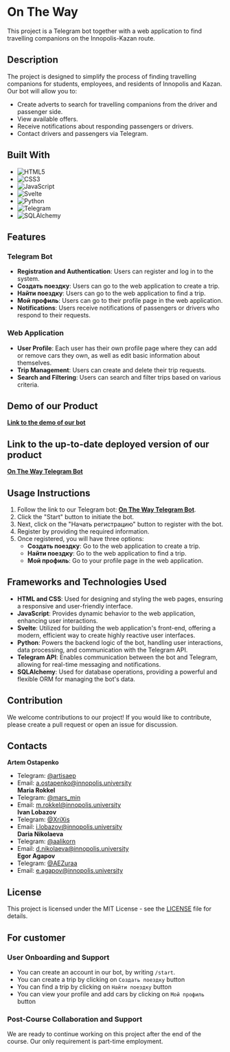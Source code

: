 # On The Way

This project is a Telegram bot together with a web application to find travelling companions on the Innopolis-Kazan route.

## Description

The project is designed to simplify the process of finding travelling companions for students, employees, and residents of Innopolis and Kazan. Our bot will allow you to:

- Create adverts to search for travelling companions from the driver and passenger side.
- View available offers.
- Receive notifications about responding passengers or drivers.
- Contact drivers and passengers via Telegram.

## Built With

- ![HTML5](https://img.shields.io/badge/-HTML5-E34F26?style=flat&logo=html5&logoColor=white) 
- ![CSS3](https://img.shields.io/badge/-CSS3-1572B6?style=flat&logo=css3&logoColor=white) 
- ![JavaScript](https://img.shields.io/badge/-JavaScript-F7DF1E?style=flat&logo=javascript&logoColor=black) 
- ![Svelte](https://img.shields.io/badge/-Svelte-FF3E00?style=flat&logo=svelte&logoColor=white) 
- ![Python](https://img.shields.io/badge/-Python-3776AB?style=flat&logo=python&logoColor=white) 
- ![Telegram](https://img.shields.io/badge/-Telegram-26A5E4?style=flat&logo=telegram&logoColor=white) 
- ![SQLAlchemy](https://img.shields.io/badge/-SQLAlchemy-EE0000?style=flat&logo=sqlalchemy&logoColor=white)

## Features

### Telegram Bot

- **Registration and Authentication**: Users can register and log in to the system.
- **Создать поездку**: Users can go to the web application to create a trip.
- **Найти поездку**: Users can go to the web application to find a trip.
- **Мой профиль**: Users can go to their profile page in the web application.
- **Notifications**: Users receive notifications of passengers or drivers who respond to their requests.

### Web Application

- **User Profile**: Each user has their own profile page where they can add or remove cars they own, as well as edit basic information about themselves.
- **Trip Management**: Users can create and delete their trip requests.
- **Search and Filtering**: Users can search and filter trips based on various criteria.

## Demo of our Product

[**Link to the demo of our bot**]()

## Link to the up-to-date deployed version of our product

[**On The Way Telegram Bot**](https://t.me/OnTheWayApp_bot)

## Usage Instructions

1. Follow the link to our Telegram bot: [**On The Way Telegram Bot**](https://t.me/OnTheWayApp_bot).
2. Click the "Start" button to initiate the bot.
3. Next, click on the "Начать регистрацию" button to register with the bot.
4. Register by providing the required information.
5. Once registered, you will have three options:
    - **Создать поездку**: Go to the web application to create a trip.
    - **Найти поездку**: Go to the web application to find a trip.
    - **Мой профиль**: Go to your profile page in the web application.

## Frameworks and Technologies Used

- **HTML and CSS**: Used for designing and styling the web pages, ensuring a responsive and user-friendly interface.
- **JavaScript**: Provides dynamic behavior to the web application, enhancing user interactions.
- **Svelte**: Utilized for building the web application's front-end, offering a modern, efficient way to create highly reactive user interfaces.
- **Python**: Powers the backend logic of the bot, handling user interactions, data processing, and communication with the Telegram API.
- **Telegram API**: Enables communication between the bot and Telegram, allowing for real-time messaging and notifications.
- **SQLAlchemy**: Used for database operations, providing a powerful and flexible ORM for managing the bot's data.

## Contribution

We welcome contributions to our project! If you would like to contribute, please create a pull request or open an issue for discussion.

## Contacts
**Artem Ostapenko**
- Telegram: [@artisaep](https://t.me/artisaep)
- Email: [a.ostapenko@innopolis.university](mailto:a.ostapenko@innopolis.university)  
**Maria Rokkel**
- Telegram: [@mars_min](https://t.me/mars_min)
- Email: [m.rokkel@innopolis.university](mailto:m.rokkel@innopolis.university)  
**Ivan Lobazov**
- Telegram: [@XriXis](https://t.me/XriXis)
- Email: [i.lobazov@innopolis.university](mailto:i.lobazov@innopolis.university)  
**Daria Nikolaeva**
- Telegram: [@aalikorn](https://t.me/aalikorn)
- Email: [d.nikolaeva@innopolis.university](mailto:d.nikolaeva@innopolis.university)  
**Egor Agapov**
- Telegram: [@AEZuraa](https://t.me/AEZuraa)
- Email: [e.agapov@innopolis.university](mailto:e.agapov@innopolis.university)  

## License

This project is licensed under the MIT License - see the [LICENSE](LICENSE) file for details.

## For customer
### User Onboarding and Support
- You can create an account in our bot, by writing `/start`.
- You can create a trip by clicking on `Создать поездку` button
- You can find a trip by clicking on `Найти поездку` button
- You can view your profile and add cars by clicking on `Мой профиль` button
### Post-Course Collaboration and Support
We are ready to continue working on this project after the end of the course. Our only requirement is part-time employment.
